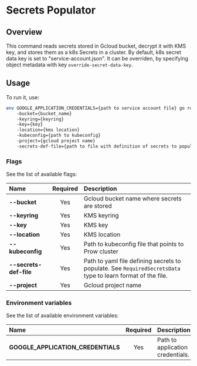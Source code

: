 # Secrets Populator

## Overview

This command reads secrets stored in Gcloud bucket, decrypt it with KMS key, and stores them as a k8s Secrets in a cluster.
By default, k8s secret data key is set to "service-account.json". It can be overriden, by specifying object metadata with key `override-secret-data-key`.

## Usage

To run it, use:

```bash
env GOOGLE_APPLICATION_CREDENTIALS={path to service account file} go run main.go \ 
    -bucket={bucket_name} 
    -keyring={keyring} 
    -key={key} 
    -location={kms location} 
    -kubeconfig={path to kubeconfig}
    -project={gcloud project name}
    -secrets-def-file={path to file with definition of secrets to populate}
```


### Flags

See the list of available flags:

| Name                      | Required | Description                                                                                          |
| :------------------------ | :------: | :--------------------------------------------------------------------------------------------------- |
| **--bucket**              |   Yes    | Gcloud bucket name where secrets are stored                                
| **--keyring**             |   Yes    | KMS keyring            
| **--key**                 |   Yes    |  KMS key
| **--location**            |   Yes    |  KMS location            
| **--kubeconfig**          |   Yes    | Path to kubeconfig file that points to Prow cluster    
| **--secrets-def-file**    |   Yes    | Path to yaml file defining secrets to populate. See `RequiredSecretsData` type to learn format of the file.   
| **--project**             |   Yes    | Gcloud project name   

### Environment variables

See the list of available environment variables:

| Name                                  | Required | Description                                                                                          |
| :------------------------------------ | :------: | :--------------------------------------------------------------------------------------------------- |
| **GOOGLE_APPLICATION_CREDENTIALS**    |    Yes   | Path to application credentials.                              
